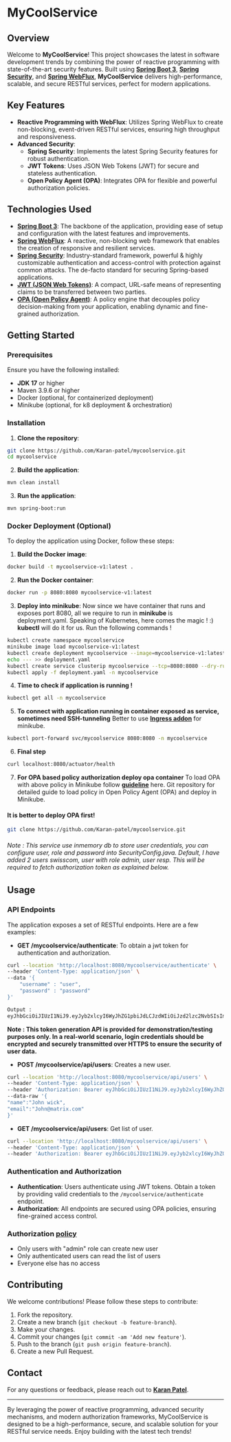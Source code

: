 # MyCoolService

## Overview

Welcome to **MyCoolService**! This project showcases the latest in software development trends by combining the power of reactive programming with state-of-the-art security features. 
Built using [**Spring Boot 3**](https://spring.io/projects/spring-boot), [**Spring Security**](https://spring.io/projects/spring-security), and [**Spring WebFlux**](https://spring.io/projects/spring-webflux), **MyCoolService** delivers high-performance, scalable, and secure RESTful services, perfect for modern applications.

## Key Features

- **Reactive Programming with WebFlux**: Utilizes Spring WebFlux to create non-blocking, event-driven RESTful services, ensuring high throughput and responsiveness.
- **Advanced Security**:
    - **Spring Security**: Implements the latest Spring Security features for robust authentication.
    - **JWT Tokens**: Uses JSON Web Tokens (JWT) for secure and stateless authentication.
    - **Open Policy Agent (OPA)**: Integrates OPA for flexible and powerful authorization policies.

## Technologies Used

- [**Spring Boot 3**](https://spring.io/projects/spring-boot): The backbone of the application, providing ease of setup and configuration with the latest features and improvements.
- [**Spring WebFlux**](https://spring.io/projects/spring-webflux): A reactive, non-blocking web framework that enables the creation of responsive and resilient services.
- [**Spring Security**](https://spring.io/projects/spring-security): Industry-standard framework, powerful & highly customizable authentication and access-control with protection against common attacks. The de-facto standard for securing Spring-based applications.
- [**JWT (JSON Web Tokens)**](https://jwt.io/): A compact, URL-safe means of representing claims to be transferred between two parties.
- [**OPA (Open Policy Agent)**](https://www.openpolicyagent.org/): A policy engine that decouples policy decision-making from your application, enabling dynamic and fine-grained authorization.

## Getting Started

### Prerequisites

Ensure you have the following installed:
- **JDK 17** or higher
- Maven 3.9.6 or higher
- Docker (optional, for containerized deployment)
- Minikube (optional, for k8 deployment & orchestration)

### Installation

1. **Clone the repository**:
```bash
git clone https://github.com/Karan-patel/mycoolservice.git
cd mycoolservice
```

2. **Build the application**:
```bash
mvn clean install
```

3. **Run the application**:
```bash
mvn spring-boot:run
```

### Docker Deployment (Optional)

To deploy the application using Docker, follow these steps:

1. **Build the Docker image**:
```bash
docker build -t mycoolservice-v1:latest .
```

2. **Run the Docker container**:
```bash
docker run -p 8080:8080 mycoolservice-v1:latest
```
3. **Deploy into minikube**:
Now since we have container that runs and exposes port 8080, all we require to run in **minikube** is deployment.yaml.
Speaking of Kubernetes, here comes the magic ! :)
**kubectl** will do it for us. Run the following commands !
```bash
kubectl create namespace mycoolservice
minikube image load mycoolservice-v1:latest
kubectl create deployment mycoolservice --image=mycoolservice-v1:latest --dry-run=client -o=yaml > deployment.yaml -n mycoolservice
echo --- >> deployment.yaml
kubectl create service clusterip mycoolservice --tcp=8080:8080 --dry-run=client -o=yaml >> deployment.yaml -n mycoolservice
kubectl apply -f deployment.yaml -n mycoolservice
```
4. **Time to check if application is running !**
```bash
kubectl get all -n mycoolservice
```
5. **To connect with application running in container exposed as service, sometimes need SSH-tunneling**
Better to use [**Ingress addon**](https://minikube.sigs.k8s.io/docs/handbook/addons/ingress-dns/#Windows) for minikube.
```bash
kubectl port-forward svc/mycoolservice 8080:8080 -n mycoolservice
```
6. **Final step**
```bash
curl localhost:8080/actuator/health
```
7. **For OPA based policy authorization deploy opa container**
 To load OPA with above policy in Minikube follow [**guideline**](https://github.com/Karan-patel/opa?tab=readme-ov-file#opa-deployment-guide) here.
 Git repository for detailed guide to load policy in Open Policy Agent (OPA) and deploy in Minikube.
#### **It is better to deploy OPA first!**
 ```bash
git clone https://github.com/Karan-patel/mycoolservice.git
   ```

###### Note : This service use inmemory db to store user credentials, you can configure user, role and password into SecurityConfig.java. Default, I have added 2 users swisscom, user with role admin, user resp. This will be required to fetch authorization token as explained below.

## Usage

### API Endpoints

The application exposes a set of RESTful endpoints. Here are a few examples:

- **GET /mycoolservice/authenticate**: To obtain a jwt token for authentication and authorization.
```bash
curl --location 'http://localhost:8080/mycoolservice/authenticate' \
--header 'Content-Type: application/json' \
--data '{
    "username" : "user",
    "password" : "password"
}'

Output :
eyJhbGciOiJIUzI1NiJ9.eyJyb2xlcyI6WyJhZG1pbiJdLCJzdWIiOiJzd2lzc2NvbSIsImlhdCI6MTcxNzE2OTM0MywiZXhwIjoxNzE3MjA1MzQzfQ.NU3TkVFkigKwtzf07KRvnPtC2vvaqkvq5DK9VOOxMSw
  ```
**Note : This token generation API is provided for demonstration/testing purposes only. In a real-world scenario, login credentials should be encrypted and securely transmitted over HTTPS to ensure the security of user data.**

- **POST /mycoolservice/api/users**: Creates a new user.
```bash
curl --location 'http://localhost:8080/mycoolservice/api/users' \
--header 'Content-Type: application/json' \
--header 'Authorization: Bearer eyJhbGciOiJIUzI1NiJ9.eyJyb2xlcyI6WyJhZG1pbiJdLCJzdWIiOiJzd2lzc2NvbSIsImlhdCI6MTcxNzE2OTM0MywiZXhwIjoxNzE3MjA1MzQzfQ.NU3TkVFkigKwtzf07KRvnPtC2vvaqkvq5DK9VOOxMSw' \
--data-raw '{
"name":"John wick",
"email":"John@matrix.com"
}'
  ```
- **GET /mycoolservice/api/users**: Get list of user.
```bash
curl --location 'http://localhost:8080/mycoolservice/api/users' \
--header 'Content-Type: application/json' \
--header 'Authorization: Bearer eyJhbGciOiJIUzI1NiJ9.eyJyb2xlcyI6WyJhZG1pbiJdLCJzdWIiOiJzd2lzc2NvbSIsImlhdCI6MTcxNzE2OTM0MywiZXhwIjoxNzE3MjA1MzQzfQ.NU3TkVFkigKwtzf07KRvnPtC2vvaqkvq5DK9VOOxMSw'
   ```
### Authentication and Authorization

- **Authentication**: Users authenticate using JWT tokens. Obtain a token by providing valid credentials to the `/mycoolservice/authenticate` endpoint.
- **Authorization**: All endpoints are secured using OPA policies, ensuring fine-grained access control.

### Authorization [**policy**](https://github.com/Karan-patel/opa/blob/main/config/opa/policy.rego)

- Only users with "admin" role can create new user
- Only authenticated users can read the list of users
- Everyone else has no access

## Contributing

We welcome contributions! Please follow these steps to contribute:

1. Fork the repository.
2. Create a new branch (`git checkout -b feature-branch`).
3. Make your changes.
4. Commit your changes (`git commit -am 'Add new feature'`).
5. Push to the branch (`git push origin feature-branch`).
6. Create a new Pull Request.


## Contact

For any questions or feedback, please reach out to [**Karan Patel**](https://www.linkedin.com/in/karanptel/).

---

By leveraging the power of reactive programming, advanced security mechanisms, and modern authorization frameworks, MyCoolService is designed to be a high-performance, secure, and scalable solution for your RESTful service needs. Enjoy building with the latest tech trends!